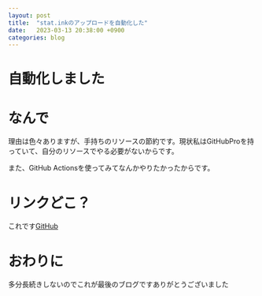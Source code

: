 ```yaml
---
layout: post
title:  "stat.inkのアップロードを自動化した"
date:   2023-03-13 20:38:00 +0900
categories: blog
---
```

# 自動化しました

# なんで
理由は色々ありますが、手持ちのリソースの節約です。現状私はGitHubProを持っていて、自分のリソースでやる必要がないからです。

また、GitHub Actionsを使ってみてなんかやりたかったからです。

# リンクどこ？
これです[GitHub](https://github.com/B4kedBr3ad/statink-uploader)

# おわりに
多分長続きしないのでこれが最後のブログですありがとうございました
